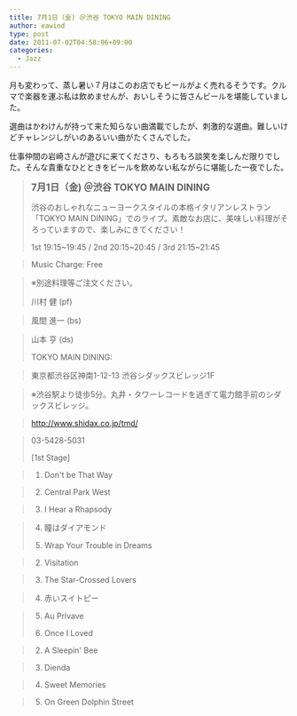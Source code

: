 ```yaml
---
title: 7月1日（金) ＠渋谷 TOKYO MAIN DINING
author: eawind
type: post
date: 2011-07-02T04:58:06+09:00
categories:
  - Jazz
---
```

月も変わって、蒸し暑い７月はこのお店でもビールがよく売れるそうです。クルマで楽器を運ぶ私は飲めませんが、おいしそうに皆さんビールを堪能していました。

選曲はかわけんが持って来た知らない曲満載でしたが、刺激的な選曲。難しいけどチャレンジしがいのあるいい曲がたくさんでした。

仕事仲間の岩崎さんが遊びに来てくださり、もろもろ談笑を楽しんだ限りでした。そんな貴重なひとときをビールを飲めない私ながらに堪能した一夜でした。

> **<big>7月1日（金) ＠渋谷 TOKYO MAIN DINING</big>**
>
> 渋谷のおしゃれなニューヨークスタイルの本格イタリアンレストラン「TOKYO MAIN DINING」でのライブ。素敵なお店に、美味しい料理がそろっていますので、楽しみにきてください！
>
> 1st 19:15~19:45 / 2nd 20:15~20:45 / 3rd 21:15~21:45

> Music Charge: Free

> ※別途料理等ご注文ください。
>
> 川村 健 (pf)

> 風間 進一 (bs)

> 山本 亨 (ds)
>
> TOKYO MAIN DINING:

> 東京都渋谷区神南1-12-13 渋谷シダックスビレッジ1F

> ※渋谷駅より徒歩5分。丸井・タワーレコードを過ぎて電力館手前のシダックスビレッジ。

> http://www.shidax.co.jp/tmd/

> 03-5428-5031
>
> [1st Stage]

> 1. Don't be That Way

> 2. Central Park West

> 3. I Hear a Rhapsody

> 4. 瞳はダイアモンド
>
> 1. Wrap Your Trouble in Dreams

> 2. Visitation

> 3. The Star-Crossed Lovers

> 4. 赤いスイトピー

> 5. Au Privave
>
> 1. Once I Loved

> 2. A Sleepin' Bee

> 3. Dienda

> 4. Sweet Memories

> 5. On Green Dolphin Street
